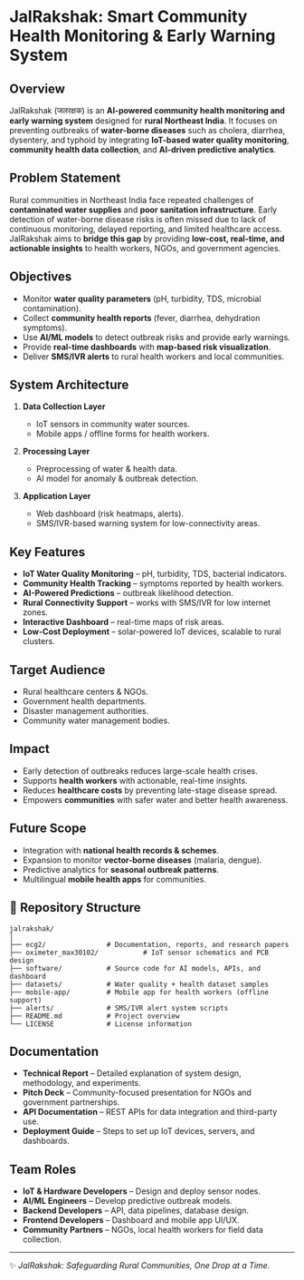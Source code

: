 # JalRakshak: Smart Community Health Monitoring & Early Warning System

## Overview
JalRakshak (जलरक्षक) is an **AI-powered community health monitoring and early warning system** designed for **rural Northeast India**. It focuses on preventing outbreaks of **water-borne diseases** such as cholera, diarrhea, dysentery, and typhoid by integrating **IoT-based water quality monitoring**, **community health data collection**, and **AI-driven predictive analytics**.

## Problem Statement
Rural communities in Northeast India face repeated challenges of **contaminated water supplies** and **poor sanitation infrastructure**. Early detection of water-borne disease risks is often missed due to lack of continuous monitoring, delayed reporting, and limited healthcare access. JalRakshak aims to **bridge this gap** by providing **low-cost, real-time, and actionable insights** to health workers, NGOs, and government agencies.

## Objectives
- Monitor **water quality parameters** (pH, turbidity, TDS, microbial contamination).
- Collect **community health reports** (fever, diarrhea, dehydration symptoms).
- Use **AI/ML models** to detect outbreak risks and provide early warnings.
- Provide **real-time dashboards** with **map-based risk visualization**.
- Deliver **SMS/IVR alerts** to rural health workers and local communities.

## System Architecture
1. **Data Collection Layer**  
   - IoT sensors in community water sources.  
   - Mobile apps / offline forms for health workers.  

2. **Processing Layer**  
   - Preprocessing of water & health data.  
   - AI model for anomaly & outbreak detection.  

3. **Application Layer**  
   - Web dashboard (risk heatmaps, alerts).  
   - SMS/IVR-based warning system for low-connectivity areas.  

## Key Features
-  **IoT Water Quality Monitoring** – pH, turbidity, TDS, bacterial indicators.  
-  **Community Health Tracking** – symptoms reported by health workers.  
-  **AI-Powered Predictions** – outbreak likelihood detection.  
-  **Rural Connectivity Support** – works with SMS/IVR for low internet zones.  
-  **Interactive Dashboard** – real-time maps of risk areas.  
-  **Low-Cost Deployment** – solar-powered IoT devices, scalable to rural clusters.  

## Target Audience
- Rural healthcare centers & NGOs.  
- Government health departments.  
- Disaster management authorities.  
- Community water management bodies.  

## Impact
- Early detection of outbreaks reduces large-scale health crises.  
- Supports **health workers** with actionable, real-time insights.  
- Reduces **healthcare costs** by preventing late-stage disease spread.  
- Empowers **communities** with safer water and better health awareness.  

## Future Scope
- Integration with **national health records & schemes**.  
- Expansion to monitor **vector-borne diseases** (malaria, dengue).  
- Predictive analytics for **seasonal outbreak patterns**.  
- Multilingual **mobile health apps** for communities.  

## 📂 Repository Structure
```
jalrakshak/
│
├── ecg2/               # Documentation, reports, and research papers
├── oximeter_max30102/           # IoT sensor schematics and PCB design
├── software/           # Source code for AI models, APIs, and dashboard
├── datasets/           # Water quality + health dataset samples
├── mobile-app/         # Mobile app for health workers (offline support)
├── alerts/             # SMS/IVR alert system scripts
├── README.md           # Project overview
└── LICENSE             # License information
```

## Documentation
- **Technical Report** – Detailed explanation of system design, methodology, and experiments.
- **Pitch Deck** – Community-focused presentation for NGOs and government partnerships.
- **API Documentation** – REST APIs for data integration and third-party use.
- **Deployment Guide** – Steps to set up IoT devices, servers, and dashboards.

## Team Roles
- **IoT & Hardware Developers** – Design and deploy sensor nodes.  
- **AI/ML Engineers** – Develop predictive outbreak models.  
- **Backend Developers** – API, data pipelines, database design.  
- **Frontend Developers** – Dashboard and mobile app UI/UX.  
- **Community Partners** – NGOs, local health workers for field data collection.  
---
✨ *JalRakshak: Safeguarding Rural Communities, One Drop at a Time.*
